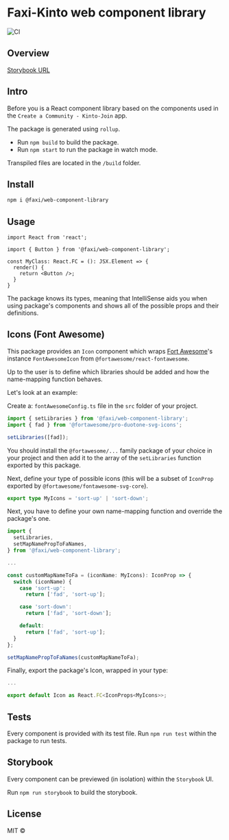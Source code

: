 # Faxi-Kinto web component library

![CI](https://github.com/Faxi-Kinto/web-component-library/workflows/CI/badge.svg)

## Overview
[Storybook URL](https://faxi-cl-storybook-develop.herokuapp.com)

## Intro

Before you is a React component library based on the components used in the `Create a Community - Kinto-Join` app.

The package is generated using `rollup`.

- Run `npm build` to build the package.
- Run `npm start` to run the package in watch mode.

Transpiled files are located in the `/build` folder.

## Install

```bash
npm i @faxi/web-component-library
```

## Usage

```tsx
import React from 'react';

import { Button } from '@faxi/web-component-library';

const MyClass: React.FC = (): JSX.Element => {
  render() {
    return <Button />;
  }
}
```

The package knows its types, meaning that IntelliSense aids you when using package's components and shows all of the possible props and their definitions.

## Icons (Font Awesome)

This package provides an `Icon` component which wraps [Fort Awesome](https://fortawesome.com/)'s instance `FontAwesomeIcon` from `@fortawesome/react-fontawesome`.

Up to the user is to define which libraries should be added and how the name-mapping function behaves.

Let's look at an example:

Create a: `fontAwesomeConfig.ts` file in the `src` folder of your project.

```ts
import { setLibraries } from '@faxi/web-component-library';
import { fad } from '@fortawesome/pro-duotone-svg-icons';

setLibraries([fad]);
```

You should install the `@fortawesome/...` family package of your choice in your project and then add it to the array of the `setLibraries` function exported by this package.

Next, define your type of possible icons (this will be a subset of `IconProp` exported by `@fortawesome/fontawesome-svg-core`).

```ts
export type MyIcons = 'sort-up' | 'sort-down';
```

Next, you have to define your own name-mapping function and override the package's one.

```ts
import {
  setLibraries,
  setMapNamePropToFaNames,
} from '@faxi/web-component-library';

...

const customMapNameToFa = (iconName: MyIcons): IconProp => {
  switch (iconName) {
    case 'sort-up':
      return ['fad', 'sort-up'];

    case 'sort-down':
      return ['fad', 'sort-down'];

    default:
      return ['fad', 'sort-up'];
  }
};

setMapNamePropToFaNames(customMapNameToFa);
```

Finally, export the package's Icon, wrapped in your type:

```ts
...

export default Icon as React.FC<IconProps<MyIcons>>;
```

## Tests

Every component is provided with its test file. Run `npm run test` within the package to run tests.

## Storybook

Every component can be previewed (in isolation) within the `Storybook` UI.

Run `npm run storybook` to build the storybook.

## License

MIT ©

